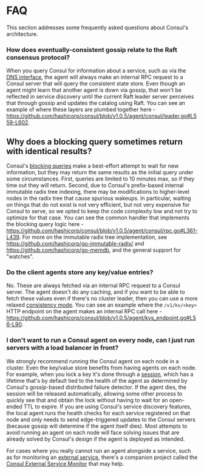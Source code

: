 # FAQ

This section addresses some frequently asked questions about Consul's architecture.

### How does eventually-consistent gossip relate to the Raft consensus protocol?

When you query Consul for information about a service, such as via the [DNS interface](https://developer.hashicorp.com/docs/discovery/dns), the agent will always make an internal RPC request to a Consul server that will query the consistent state store. Even though an agent might learn that another agent is down via gossip, that won't be reflected in service discovery until the current Raft leader server perceives that through gossip and updates the catalog using Raft. You can see an example of where these layers are plumbed together here - https://github.com/hashicorp/consul/blob/v1.0.5/agent/consul/leader.go#L559-L602.

## Why does a blocking query sometimes return with identical results?

Consul's [blocking queries](https://developer.hashicorp.com/api/index.html#blocking-queries) make a best-effort attempt to wait for new information, but they may return the same results as the initial query under some circumstances. First, queries are limited to 10 minutes max, so if they time out they will return. Second, due to Consul's prefix-based internal immutable radix tree indexing, there may be modifications to higher-level nodes in the radix tree that cause spurious wakeups. In particular, waiting on things that do not exist is not very efficient, but not very expensive for Consul to serve, so we opted to keep the code complexity low and not try to optimize for that case. You can see the common handler that implements the blocking query logic here - https://github.com/hashicorp/consul/blob/v1.0.5/agent/consul/rpc.go#L361-L439. For more on the immutable radix tree implementation, see https://github.com/hashicorp/go-immutable-radix/ and https://github.com/hashicorp/go-memdb, and the general support for "watches".

### Do the client agents store any key/value entries?

No. These are always fetched via an internal RPC request to a Consul server. The agent doesn't do any caching, and if you want to be able to fetch these values even if there's no cluster leader, then you can use a more relaxed [consistency mode](https://developer.hashicorp.com/api/index.html#consistency-modes). You can see an example where the `/v1/kv/<key>` HTTP endpoint on the agent makes an internal RPC call here - https://github.com/hashicorp/consul/blob/v1.0.5/agent/kvs_endpoint.go#L56-L90.

### I don't want to run a Consul agent on every node, can I just run servers with a load balancer in front?

We strongly recommend running the Consul agent on each node in a cluster. Even the key/value store benefits from having agents on each node. For example, when you lock a key it's done through a [session](https://developer.hashicorp.com/docs/internals/sessions.html), which has a lifetime that's by default tied to the health of the agent as determined by Consul's gossip-based distributed failure detector. If the agent dies, the session will be released automatically, allowing some other process to quickly see that and obtain the lock without having to wait for an open-ended TTL to expire. If you are using Consul's service discovery features, the local agent runs the health checks for each service registered on that node and only needs to send edge-triggered updates to the Consul servers (because gossip will determine if the agent itself dies). Most attempts to avoid running an agent on each node will face solving issues that are already solved by Consul's design if the agent is deployed as intended.

For cases where you really cannot run an agent alongside a service, such as for monitoring an [external service](https://developer.hashicorp.com/docs/guides/external.html), there's a companion project called the [Consul External Service Monitor](https://github.com/hashicorp/consul-esm) that may help.
